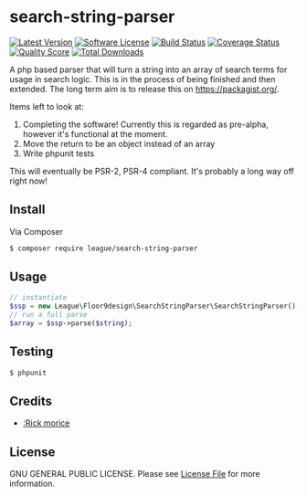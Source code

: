# search-string-parser

[![Latest Version](https://img.shields.io/github/release/elb98rm/search-string-parser.svg?style=plastic)](https://github.com/elb98rm/search-string-parser/releases)
[![Software License](https://img.shields.io/badge/license-MIT-brightgreen.svg?style=plastic)](LICENSE.md)
[![Build Status](https://img.shields.io/travis/search-string-parser/master.svg?style=plastic)](https://travis-ci.org/thephpleague/search-string-parser)
[![Coverage Status](https://img.shields.io/scrutinizer/coverage/g/search-string-parser/search-string-parser.svg?style=plastic)](https://scrutinizer-ci.com/g/thephpleague/search-string-parser/code-structure)
[![Quality Score](https://img.shields.io/scrutinizer/g/search-string-parser/search-string-parser.svg?style=plastic)](https://scrutinizer-ci.com/g/thephpleague/search-string-parser)
[![Total Downloads](https://img.shields.io/packagist/dt/league/search-string-parser.svg?style=plastic)](https://packagist.org/packages/league/search-string-parser)

A php based parser that will turn a string into an array of search terms for usage in search logic.
This is in the process of being finished and then extended.
The long term aim is to release this on https://packagist.org/.

Items left to look at:

1) Completing the software! Currently this is regarded as pre-alpha, however it's functional at the moment.
2) Move the return to be an object instead of an array
2) Write phpunit tests

This will eventually be PSR-2, PSR-4 compliant. It's probably a long way off right now!

## Install

Via Composer

``` bash
$ composer require league/search-string-parser
```

## Usage

``` php
// instantiate
$ssp = new League\Floor9design\SearchStringParser\SearchStringParser();
// run a full parse
$array = $ssp->parse($string);
```

## Testing

``` bash
$ phpunit
```

## Credits

- [:Rick morice](https://github.com/:elb98rm)

## License

GNU GENERAL PUBLIC LICENSE. Please see [License File](LICENSE.md) for more information.
